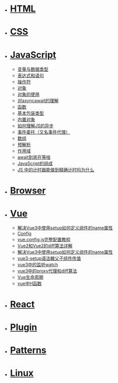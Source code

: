 * # [HTML](HTML/)
* # [CSS](CSS/)
* # [JavaScript](JavaScript/)
  * [变量与数据类型](JavaScript/变量与数据类型)
  * [表达式和语句](JavaScript/表达式和语句)
  * [操作符](JavaScript/操作符)
  * [对象](JavaScript/对象)
  * [对象的使用](JavaScript/对象的使用)
  * [对asyncawait的理解](JavaScript/对asyncawait的理解)
  * [函数](JavaScript/函数)
  * [基本包装类型](JavaScript/基本包装类型)
  * [内置对象](JavaScript/内置对象)
  * [如何理解JS的异步](JavaScript/如何理解JS的异步)
  * [事件委托（又名事件代理）](JavaScript/事件委托（又名事件代理）)
  * [数组](JavaScript/数组)
  * [预解析](JavaScript/预解析)
  * [作用域](JavaScript/作用域)
  * [await到底在等啥](JavaScript/await到底在等啥？)
  * [JavaScript的组成](JavaScript/JavaScript的组成)
  * [JS 中的计时器能做到精确计时吗为什么](JavaScript/JS中的计时器能做到精确计时吗为什么)
* # [Browser](Browser/)
* # [Vue](Vue/)
  * [解决Vue3中使用setup如何定义组件的name属性](Vue/解决Vue3中使用setup如何定义组件的name属性)
  * [Config](Vue/vue.config.js)
  * [vue.config.js完整配置教程](Vue/vue.config.js完整配置教程)
  * [Vue2和Vue2的diff算法详解](Vue/Vue2和Vue2的diff算法详解)
  * [解决Vue3中使用setup如何定义组件的name属性](Vue/解决Vue3中使用setup如何定义组件的name属性)
  * [vue3-setup语法糖父子组件传值](Vue/vue3-setup语法糖父子组件传值)
  * [vue3中的监听watch](Vue/vue3中的监听watch)
  * [vue3中的proxy代理和diff算法](Vue/vue3中的proxy代理和diff算法)
  * [Vue生命周期](Vue/Vue生命周期)
  * [vue中H函数](Vue/vue中H函数)
* # [React](React/)
* # [Plugin](Plugin/)
* # [Patterns](Patterns/)
* # [Linux](Linux/)